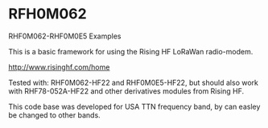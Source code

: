 # RFH0M062
 RHF0M062-RHF0M0E5 Examples

This is a basic framework for using the Rising HF LoRaWan radio-modem.

http://www.risinghf.com/home

Tested with: RHF0M062-HF22 and RHF0M0E5-HF22, but should also work with RHF78-052A-HF22
and other derivatives modules from Rising HF.

This code base was developed for USA TTN frequency band, by can easley be changed to other bands.




